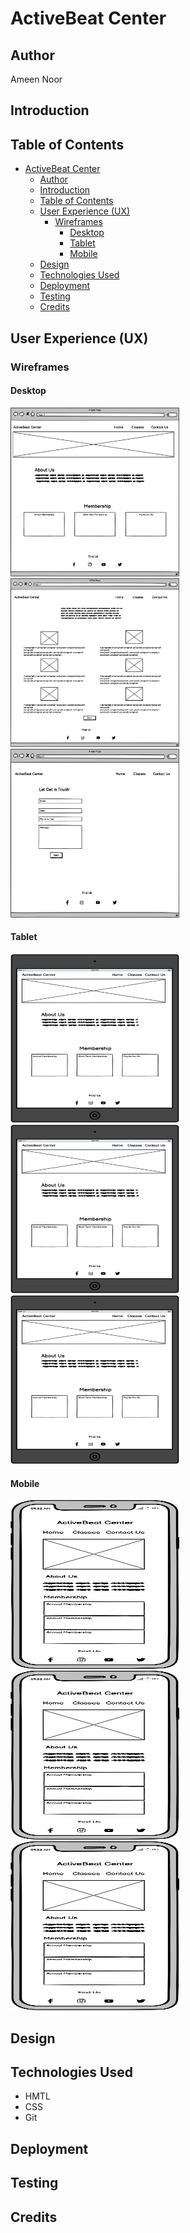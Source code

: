 # ActiveBeat Center

## Author

Ameen Noor

## Introduction

## Table of Contents

- [ActiveBeat Center](#activebeat-center)
  - [Author](#author)
  - [Introduction](#introduction)
  - [Table of Contents](#table-of-contents)
  - [User Experience (UX)](#user-experience-ux)
    - [Wireframes](#wireframes)
      - [Desktop](#desktop)
      - [Tablet](#tablet)
      - [Mobile](#mobile)
  - [Design](#design)
  - [Technologies Used](#technologies-used)
  - [Deployment](#deployment)
  - [Testing](#testing)
  - [Credits](#credits)

## User Experience (UX)

### Wireframes

#### Desktop

<img src="https://github.com/AmeenNoor/activeLife-center/blob/main/assets/wireframes/HomePage.png" alt="Desktop 1" width="270px" height="270px"> <img src="https://github.com/AmeenNoor/activeLife-center/blob/main/assets/wireframes/ClassesPage.png" alt="Desktop 2" width="270px" height="270px"> <img src="https://github.com/AmeenNoor/activeLife-center/blob/main/assets/wireframes/ContactUsPage.png" alt="Desktop 3" width="270px" height="270px">

#### Tablet

<img src="https://github.com/AmeenNoor/activeLife-center/blob/main/assets/wireframes/TabletPage1.png" alt="Tablet 1" width="270px" height="270px"> <img src="https://github.com/AmeenNoor/activeLife-center/blob/main/assets/wireframes/TabletPage1.png" alt="Tablet 2" width="270px" height="270px"> <img src="https://github.com/AmeenNoor/activeLife-center/blob/main/assets/wireframes/TabletPage1.png" alt="Tablet 3" width="270px" height="270px">

#### Mobile

<img src="https://github.com/AmeenNoor/activeLife-center/blob/main/assets/wireframes/MobilePhonePage1.png" alt="Mobile 1" width="270px" height="270px"> <img src="https://github.com/AmeenNoor/activeLife-center/blob/main/assets/wireframes/MobilePhonePage1.png" alt="Mobile 2" width="270px" height="270px"> <img src="https://github.com/AmeenNoor/activeLife-center/blob/main/assets/wireframes/MobilePhonePage1.png" alt="Mobile 3" width="270px" height="270px">

## Design

## Technologies Used

- HMTL
- CSS
- Git

## Deployment

## Testing

## Credits
